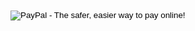 <form action="//www.paypal.com/cgi-bin/webscr" method="post"><input name="cmd" type="hidden" value="_s-xclick"/><br/>
<input name="hosted_button_id" type="hidden" value="V6EVVTYYK264C"/><br/>
<input alt="PayPal - The safer, easier way to pay online!" name="submit" src="https://www.paypalobjects.com/WEBSCR-640-20110429-1/en_US/i/btn/btn_donateCC_LG.gif" type="image"/><br/>
<img src="//www.paypalobjects.com/WEBSCR-640-20110429-1/en_US/i/scr/pixel.gif" alt="" width="1" height="1" border="0"/></form>
